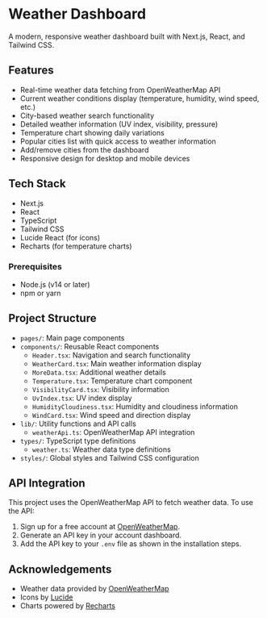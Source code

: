 # Weather Dashboard

A modern, responsive weather dashboard built with Next.js, React, and Tailwind CSS.

## Features

- Real-time weather data fetching from OpenWeatherMap API
- Current weather conditions display (temperature, humidity, wind speed, etc.)
- City-based weather search functionality
- Detailed weather information (UV index, visibility, pressure)
- Temperature chart showing daily variations
- Popular cities list with quick access to weather information
- Add/remove cities from the dashboard
- Responsive design for desktop and mobile devices

## Tech Stack

- Next.js
- React
- TypeScript
- Tailwind CSS
- Lucide React (for icons)
- Recharts (for temperature charts)

### Prerequisites

- Node.js (v14 or later)
- npm or yarn


## Project Structure

- `pages/`: Main page components
- `components/`: Reusable React components
  - `Header.tsx`: Navigation and search functionality
  - `WeatherCard.tsx`: Main weather information display
  - `MoreData.tsx`: Additional weather details
  - `Temperature.tsx`: Temperature chart component
  - `VisibilityCard.tsx`: Visibility information
  - `UvIndex.tsx`: UV index display
  - `HumidityCloudiness.tsx`: Humidity and cloudiness information
  - `WindCard.tsx`: Wind speed and direction display
- `lib/`: Utility functions and API calls
  - `weatherApi.ts`: OpenWeatherMap API integration
- `types/`: TypeScript type definitions
  - `weather.ts`: Weather data type definitions
- `styles/`: Global styles and Tailwind CSS configuration

## API Integration

This project uses the OpenWeatherMap API to fetch weather data. To use the API:

1. Sign up for a free account at [OpenWeatherMap](https://openweathermap.org/api).
2. Generate an API key in your account dashboard.
3. Add the API key to your `.env` file as shown in the installation steps.

## Acknowledgements

- Weather data provided by [OpenWeatherMap](https://openweathermap.org/)
- Icons by [Lucide](https://lucide.dev/)
- Charts powered by [Recharts](https://recharts.org/)
